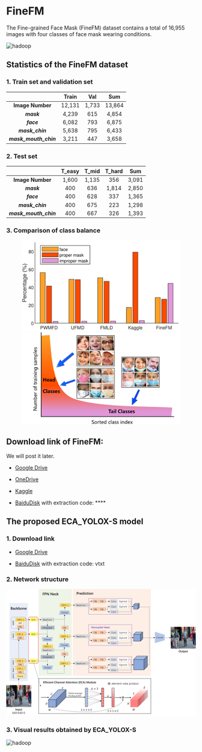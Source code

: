 
# FineFM
The Fine-grained Face Mask (FineFM) dataset contains a total of 16,955 images with four classes of face mask wearing conditions. 

![hadoop](https://github.com/HongliXiao/FineFM/blob/main/thumbnail.png?raw=true)

## Statistics of the FineFM dataset
### 1. Train set and validation set
|  | Train | Val | Sum|
|:--:|:--:|:--:|:--:|
| **Image Number** | 12,131 | 1,733 | 13,864 |
| ***mask*** | 4,239 | 615 | 4,854 |
| ***face*** | 6,082 | 793 | 6,875 |
| ***mask_chin*** | 5,638 | 795 | 6,433 |
| ***mask_mouth_chin*** | 3,211 | 447 | 3,658 |

### 2. Test set
|  | T_easy | T_mid | T_hard | Sum |
|:--:|:--:|:--:|:--:|:--:|
| **Image Number** | 1,600 | 1,135 | 356 | 3,091 |
| ***mask*** | 400 | 636 | 1,814 | 2,850 |
| ***face*** | 400 | 628 | 337 | 1,365 |
| ***mask_chin*** | 400 | 675 | 223 | 1,298 |
| ***mask_mouth_chin*** | 400 | 667 | 326 | 1,393 |

### 3. Comparison of class balance

<figure class="half">
    <img src="https://github.com/HongliXiao/FineFM/blob/main/class_balance_comparison/1_classPerentage.png?raw=true">
    <img src="https://github.com/HongliXiao/FineFM/blob/main/class_balance_comparison/2_headTailClass.png?raw=true">
</figure>

## Download link of FineFM:
We will post it later.

- [Google Drive]()

- [OneDrive]()

- [Kaggle]()

- [BaiduDisk]() with extraction code: ****


## The proposed ECA_YOLOX-S model
### 1. Download link
- [Google Drive](https://drive.google.com/file/d/1RWuX18-edtLJ0_30M5p79Q4Ki1o37rd7/view?usp=sharing)

- [BaiduDisk](https://pan.baidu.com/s/1SdQGaq-VJA74sGoy2vizHQ) with extraction code: vtxt

### 2. Network structure
![hadoop](https://github.com/HongliXiao/FineFM/blob/main/ECA-YOLOX-S.png?raw=true)

### 3. Visual results obtained by ECA_YOLOX-S
![hadoop](https://github.com/HongliXiao/FineFM/blob/main/results.png?raw=true)

